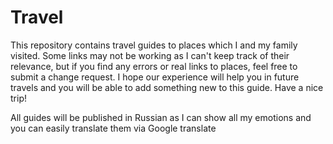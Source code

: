 # Travel
This repository contains travel guides to places which I and my family visited. Some links may not be working as I can't keep track of their relevance, but if you find any errors or real links to places, feel free to submit a change request. I hope our experience will help you in future travels and you will be able to add something new to this guide. Have a nice trip! 

All guides will be published in Russian as I can show all my emotions and you can easily translate them via Google translate
